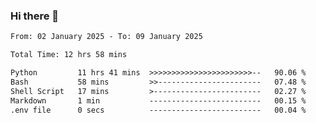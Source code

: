 ### Hi there 👋

<!--
**ututono/ututono** is a ✨ _special_ ✨ repository because its `README.md` (this file) appears on your GitHub profile.

Here are some ideas to get you started:

- 🔭 I’m currently working on ...
- 🌱 I’m currently learning ...
- 👯 I’m looking to collaborate on ...
- 🤔 I’m looking for help with ...
- 💬 Ask me about ...
- 📫 How to reach me: ...
- 😄 Pronouns: ...
- ⚡ Fun fact: ...
-->



<!--START_SECTION:waka-->

```txt
From: 02 January 2025 - To: 09 January 2025

Total Time: 12 hrs 58 mins

Python         11 hrs 41 mins  >>>>>>>>>>>>>>>>>>>>>>>--   90.06 %
Bash           58 mins         >>-----------------------   07.48 %
Shell Script   17 mins         >------------------------   02.27 %
Markdown       1 min           -------------------------   00.15 %
.env file      0 secs          -------------------------   00.04 %
```

<!--END_SECTION:waka-->
